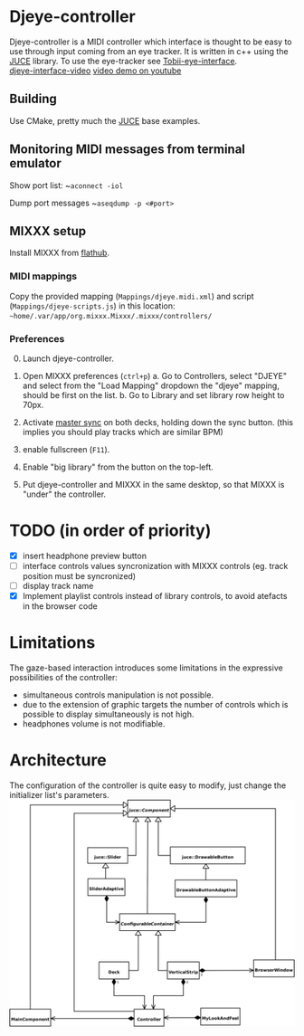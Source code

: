 # Djeye-controller
Djeye-controller is a MIDI controller which interface is thought to be easy to use through input coming from an eye tracker.
It is written in c++ using the [JUCE](https://github.com/juce-framework/JUCE) library.
To use the eye-tracker see [Tobii-eye-interface](https://gitlab.com/djeyes/tobii-eye-interface).
</br>
[djeye-interface-video](./Assets/Media/djeye-demo.webm)
[video demo on youtube](https://youtu.be/-bs08Ohdr7w)

## Building
Use CMake, pretty much the [JUCE](https://github.com/juce-framework/JUCE/tree/master/examples/CMake) base examples.

## Monitoring MIDI messages from terminal emulator
Show port list:
~`aconnect -iol`

Dump port messages
~`aseqdump -p <#port>`

## MIXXX setup
Install MIXXX from [flathub](https://flathub.org/apps/details/org.mixxx.Mixxx).

### MIDI mappings
Copy the provided mapping (`Mappings/djeye.midi.xml`) and script (`Mappings/djeye-scripts.js`) in this location:
`~home/.var/app/org.mixxx.Mixxx/.mixxx/controllers/`

### Preferences
0. Launch djeye-controller.
0. Open MIXXX preferences (`ctrl+p`) 
	a. Go to Controllers, select "DJEYE" and select from the "Load Mapping" dropdown the "djeye" mapping, should be first on the list.
	b. Go to Library and set library row height to 70px.

0. Activate [master sync](https://manual.mixxx.org/2.0/en/chapters/djing_with_mixxx.html#master-sync) on both decks, holding down the sync button. (this implies you should play tracks which are similar BPM)
0. enable fullscreen (`F11`).
0. Enable "big library" from the button on the top-left.
0. Put djeye-controller and MIXXX in the same desktop, so that MIXXX is "under" the controller.

# TODO (in order of priority)
- [x] insert headphone preview button
- [ ] interface controls values syncronization with MIXXX controls (eg. track position must be syncronized)
- [ ] display track name
- [x] Implement playlist controls instead of library controls, to avoid atefacts in the browser code

# Limitations
The gaze-based interaction introduces some limitations in the expressive possibilities of the controller:
- simultaneous controls manipulation is not possible.
- due to the extension of graphic targets the number of controls which is possible to display simultaneously is not high.
- headphones volume is not modifiable.

# Architecture
The configuration of the controller is quite easy to modify, just change the initializer list's parameters.
![UML diagram](./Assets/Media/uml_djeye_controller.svg)
